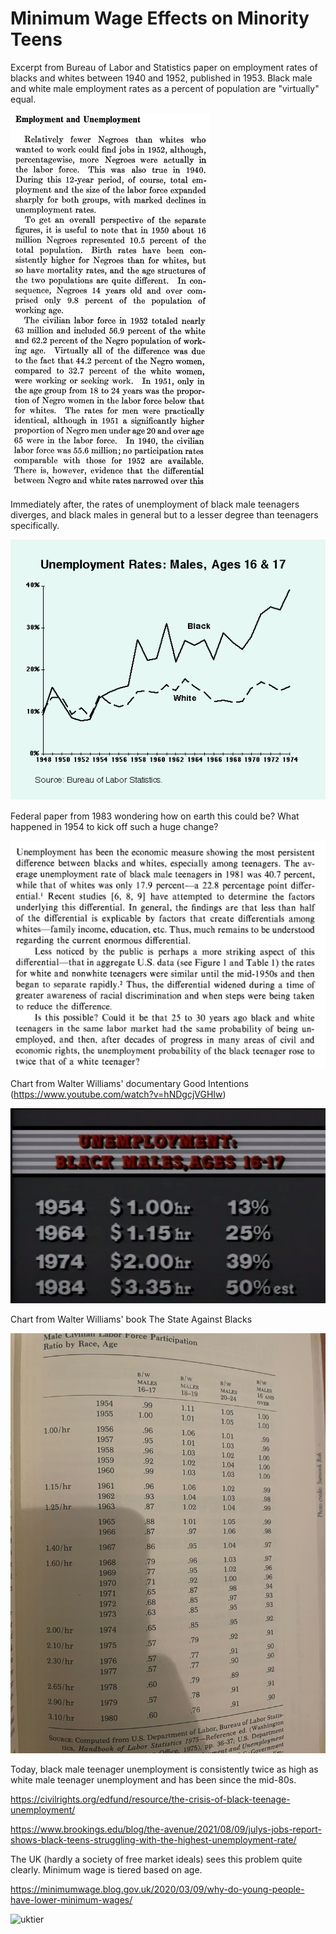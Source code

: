 # Minimum Wage Effects on Minority Teens

Excerpt from Bureau of Labor and Statistics paper on employment rates
of blacks and whites between 1940 and 1952, published in 1953.
Black male and white male employment rates as a percent of population
are "virtually" equal.

![](image2.png)

Immediately after, the rates of unemployment of black male teenagers
diverges, and black males in general but to a lesser degree than
teenagers specifically.

![](rates.png)

Federal paper from 1983 wondering how on earth this could be? What
happened in 1954 to kick off such a huge change?

![](possible.png)

Chart from Walter Williams' documentary Good Intentions (https://www.youtube.com/watch?v=hNDgcjVGHIw)

![](min_wage.png)

Chart from Walter Williams' book The State Against Blacks

![](bls.jpg)


Today, black male teenager unemployment is consistently twice as high as
white male teenager unemployment and has been since the mid-80s.

https://civilrights.org/edfund/resource/the-crisis-of-black-teenage-unemployment/

https://www.brookings.edu/blog/the-avenue/2021/08/09/julys-jobs-report-shows-black-teens-struggling-with-the-highest-unemployment-rate/

The UK (hardly a society of free market ideals) sees this problem quite clearly. Minimum wage is tiered based on age. 

https://minimumwage.blog.gov.uk/2020/03/09/why-do-young-people-have-lower-minimum-wages/

![uktier](https://github.com/brandonprry/teenage_unemployment/assets/483180/305bf40f-1d8f-4a7f-bba0-b0220b43167c)
